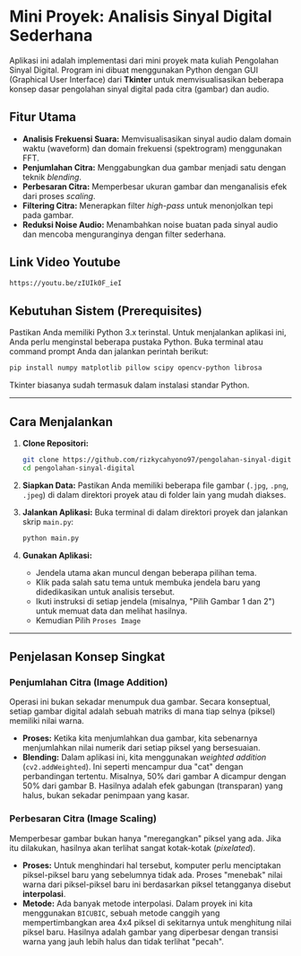 # Mini Proyek: Analisis Sinyal Digital Sederhana

Aplikasi ini adalah implementasi dari mini proyek mata kuliah Pengolahan Sinyal Digital. Program ini dibuat menggunakan Python dengan GUI (Graphical User Interface) dari **Tkinter** untuk memvisualisasikan beberapa konsep dasar pengolahan sinyal digital pada citra (gambar) dan audio.

## Fitur Utama

  * **Analisis Frekuensi Suara:** Memvisualisasikan sinyal audio dalam domain waktu (waveform) dan domain frekuensi (spektrogram) menggunakan FFT.
  * **Penjumlahan Citra:** Menggabungkan dua gambar menjadi satu dengan teknik *blending*.
  * **Perbesaran Citra:** Memperbesar ukuran gambar dan menganalisis efek dari proses *scaling*.
  * **Filtering Citra:** Menerapkan filter *high-pass* untuk menonjolkan tepi pada gambar.
  * **Reduksi Noise Audio:** Menambahkan noise buatan pada sinyal audio dan mencoba menguranginya dengan filter sederhana.

## Link Video Youtube
```bash
https://youtu.be/zIUIk0F_ieI
```

## Kebutuhan Sistem (Prerequisites)

Pastikan Anda memiliki Python 3.x terinstal. Untuk menjalankan aplikasi ini, Anda perlu menginstal beberapa pustaka Python. Buka terminal atau command prompt Anda dan jalankan perintah berikut:

```bash
pip install numpy matplotlib pillow scipy opencv-python librosa
```

Tkinter biasanya sudah termasuk dalam instalasi standar Python.

-----

## Cara Menjalankan

1.  **Clone Repositori:**

    ```bash
    git clone https://github.com/rizkycahyono97/pengolahan-sinyal-digital
    cd pengolahan-sinyal-digital
    ```

2.  **Siapkan Data:** Pastikan Anda memiliki beberapa file gambar (`.jpg`, `.png`, `.jpeg`) di dalam direktori proyek atau di folder lain yang mudah diakses.

3.  **Jalankan Aplikasi:** Buka terminal di dalam direktori proyek dan jalankan skrip `main.py`:

    ```bash
    python main.py
    ```

4.  **Gunakan Aplikasi:**

      * Jendela utama akan muncul dengan beberapa pilihan tema.
      * Klik pada salah satu tema untuk membuka jendela baru yang didedikasikan untuk analisis tersebut.
      * Ikuti instruksi di setiap jendela (misalnya, "Pilih Gambar 1 dan 2") untuk memuat data dan melihat hasilnya.
      * Kemudian Pilih `Proses Image`

-----

## Penjelasan Konsep Singkat

### Penjumlahan Citra (Image Addition)

Operasi ini bukan sekadar menumpuk dua gambar. Secara konseptual, setiap gambar digital adalah sebuah matriks di mana tiap selnya (piksel) memiliki nilai warna.

  * **Proses:** Ketika kita menjumlahkan dua gambar, kita sebenarnya menjumlahkan nilai numerik dari setiap piksel yang bersesuaian.
  * **Blending:** Dalam aplikasi ini, kita menggunakan *weighted addition* (`cv2.addWeighted`). Ini seperti mencampur dua "cat" dengan perbandingan tertentu. Misalnya, 50% dari gambar A dicampur dengan 50% dari gambar B. Hasilnya adalah efek gabungan (transparan) yang halus, bukan sekadar penimpaan yang kasar.

### Perbesaran Citra (Image Scaling)

Memperbesar gambar bukan hanya "meregangkan" piksel yang ada. Jika itu dilakukan, hasilnya akan terlihat sangat kotak-kotak (*pixelated*).

  * **Proses:** Untuk menghindari hal tersebut, komputer perlu menciptakan piksel-piksel baru yang sebelumnya tidak ada. Proses "menebak" nilai warna dari piksel-piksel baru ini berdasarkan piksel tetangganya disebut **interpolasi**.
  * **Metode:** Ada banyak metode interpolasi. Dalam proyek ini kita menggunakan `BICUBIC`, sebuah metode canggih yang mempertimbangkan area 4x4 piksel di sekitarnya untuk menghitung nilai piksel baru. Hasilnya adalah gambar yang diperbesar dengan transisi warna yang jauh lebih halus dan tidak terlihat "pecah".
